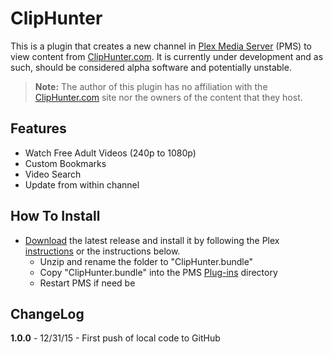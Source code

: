 ClipHunter
=========

This is a plugin that creates a new channel in [Plex Media Server](https://plex.tv/) (PMS) to view content from [ClipHunter.com](http://www.cliphunter.com/). It is currently under development and as such, should be considered alpha software and potentially unstable.

> **Note:** The author of this plugin has no affiliation with the [ClipHunter.com](http://www.cliphunter.com/) site nor the owners of the content that they host.

Features
--------

- Watch Free Adult Videos (240p to 1080p)
- Custom Bookmarks
- Video Search
- Update from within channel

How To Install
--------------

- [Download](http://github.com/Nosinden/ClipHunter.bundle/releases) the latest release and install it by following the Plex [instructions](https://support.plex.tv/hc/en-us/articles/201187656-How-do-I-manually-install-a-channel-) or the instructions below.
  - Unzip and rename the folder to "ClipHunter.bundle"
  - Copy "ClipHunter.bundle" into the PMS [Plug-ins](https://support.plex.tv/hc/en-us/articles/201106098-How-do-I-find-the-Plug-Ins-folder-) directory
  - Restart PMS if need be

ChangeLog
---------

**1.0.0** - 12/31/15 - First push of local code to GitHub
